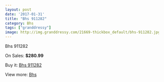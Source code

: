 ```yaml
---
layout: post
date: '2017-01-31'
title: "Bhs 911282"
category: Bhs
tags: ["granddressy"]
image: http://img.granddressy.com/21669-thickbox_default/bhs-911282.jpg
---
```

Bhs 911282

On Sales: **$280.99**
<a href="https://www.granddressy.com/en/bhs/20634-bhs-911282.html"><amp-img layout="responsive" width="600" height="600" src="//img.granddressy.com/21669-thickbox_default/bhs-911282.jpg" alt="Bhs 911282 0" /></a>

Buy it: [Bhs 911282](https://www.granddressy.com/en/bhs/20634-bhs-911282.html "Bhs 911282")

View more: [Bhs](https://www.granddressy.com/en/268-bhs "Bhs")